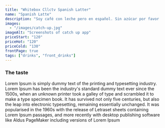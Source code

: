 ```yaml
---
title: "Whitebox Cllctv Spanish Latter"
name: "Spanish Latte"
description: "Soy café con leche pero en español. Sin azúcar por favor."
images: 
  - "/images/catch-up.jpg"
imageAlt: "Screenshots of catch up app"
priceStart: "120"
priceHot: "120"
priceCold: "130"
frontPage: true
tags: ["drinks", "front_drinks"]
---
```


### The taste

Lorem Ipsum is simply dummy text of the printing and typesetting industry. Lorem Ipsum has been the industry's standard dummy text ever since the 1500s, when an unknown printer took a galley of type and scrambled it to make a type specimen book. It has survived not only five centuries, but also the leap into electronic typesetting, remaining essentially unchanged. It was popularised in the 1960s with the release of Letraset sheets containing Lorem Ipsum passages, and more recently with desktop publishing software like Aldus PageMaker including versions of Lorem Ipsum